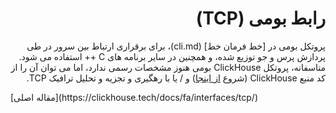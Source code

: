 <div dir="rtl" markdown="1">

# رابط بومی (TCP)

پروتکل بومی در [خط فرمان خط] (cli.md)، برای برقراری ارتباط بین سرور در طی پردازش پرس و جو توزیع شده، و همچنین در سایر برنامه های C ++ استفاده می شود. متاسفانه، پروتکل ClickHouse بومی هنوز مشخصات رسمی ندارد، اما می توان آن را از کد منبع ClickHouse (شروع [از اینجا](https://github.com/ClickHouse/ClickHouse/tree/master/dbms/src/Client)) و / یا با رهگیری و تجزیه و تحلیل ترافیک TCP.

</div>
[مقاله اصلی](https://clickhouse.tech/docs/fa/interfaces/tcp/) <!--hide-->
